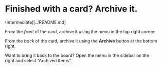 # Finished with a card? Archive it.

(Intermediate)[../README.md]



From the *front* of the card, archive it using the menu in the top right corner.

From the *back* of the card, archive it using the **Archive** button at the bottom right.

Want to bring it back to the board? Open the menu in the sidebar on the right and select “Archived Items”.

